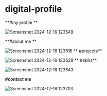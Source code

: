 ﻿# digital-profile
**#my profile **


![Screenshot 2024-12-16 123548](https://github.com/user-attachments/assets/e02d36d7-391a-41f2-adfa-4d1cee9fb6bb)

**#about me
**

![Screenshot 2024-12-16 123615](https://github.com/user-attachments/assets/7eb5329b-acb8-4295-b35e-3fd033bc0ec3)
**
#projects**


![Screenshot 2024-12-16 123628](https://github.com/user-attachments/assets/6a19b79d-3ce5-4f8c-b6bc-4642402f85ab)
**
#skills**


![Screenshot 2024-12-16 123643](https://github.com/user-attachments/assets/ed9ce1a4-60a7-4c08-89ed-ad8cd5ef90ba)

**#contact me**


![Screenshot 2024-12-16 123703](https://github.com/user-attachments/assets/ca107492-e85a-452e-ba1a-e2242b3aedc3)




